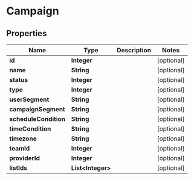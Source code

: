 
# Campaign

## Properties
Name | Type | Description | Notes
------------ | ------------- | ------------- | -------------
**id** | **Integer** |  |  [optional]
**name** | **String** |  |  [optional]
**status** | **Integer** |  |  [optional]
**type** | **Integer** |  |  [optional]
**userSegment** | **String** |  |  [optional]
**campaignSegment** | **String** |  |  [optional]
**scheduleCondition** | **String** |  |  [optional]
**timeCondition** | **String** |  |  [optional]
**timezone** | **String** |  |  [optional]
**teamId** | **Integer** |  |  [optional]
**providerId** | **Integer** |  |  [optional]
**listIds** | **List&lt;Integer&gt;** |  |  [optional]



